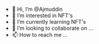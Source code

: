 - 👋 Hi, I’m @Ajmuddin
- 👀 I’m interested in NFT's
- 🌱 I’m currently learning NFT's
- 💞️ I’m looking to collaborate on ...
- 📫 How to reach me ...

<!---
Ajmuddin/Ajmuddin is a ✨ special ✨ repository because its `README.md` (this file) appears on your GitHub profile.
You can click the Preview link to take a look at your changes.
--->
